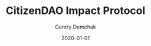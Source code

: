 ---
title: 'CitizenDAO Impact Protocol'
date: '2020-01-01'
description: 'NFT social impact marketplace concept for funding project development'
tags: 'software engineering'
author: 'Gentry Demchak'
image: '/images/profile.jpg'
---